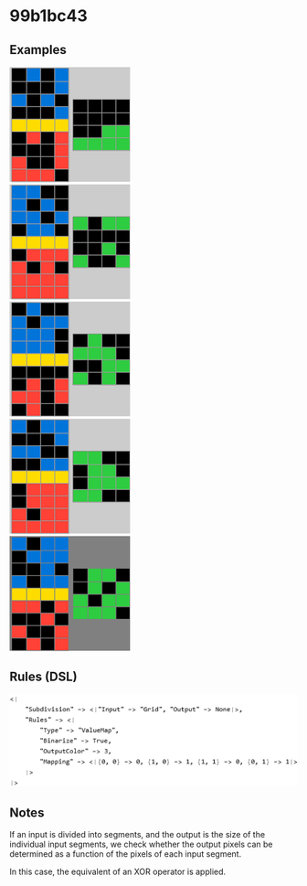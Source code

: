 # 99b1bc43

## Examples

![ARC examples for 99b1bc43](examples.png?raw=true)

## Rules (DSL)

![DSL rules for 99b1bc43](rules.png?raw=true)

## Notes
If an input is divided into segments, and the output is the size of the individual input segments, we check whether the output pixels can be determined as a function of the pixels of each input segment.

In this case, the equivalent of an XOR operator is applied.
